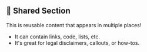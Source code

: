 ## 🔁 Shared Section

This is reusable content that appears in multiple places!
- It can contain links, code, lists, etc.
- It's great for legal disclaimers, callouts, or how-tos.
